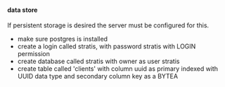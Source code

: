 #### data store

If persistent storage is desired the server must be configured for this.

- make sure postgres is installed
- create a login called stratis, with password stratis with LOGIN permission
- create database called stratis with owner as user stratis
- create table called 'clients' with column uuid as primary indexed with UUID data type and secondary column key as a BYTEA
